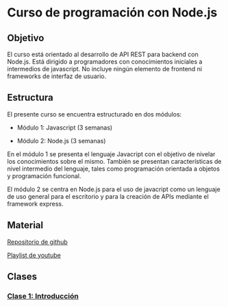 # Curso de programación con Node.js

## Objetivo

El curso está orientado al desarrollo de API REST para backend con Node.js. Está dirigido a programadores con conocimientos iniciales a intermedios de javascript. No incluye ningún elemento de frontend ni frameworks de interfaz de usuario. 

## Estructura

El presente curso se encuentra estructurado en dos módulos:

- Módulo 1: Javascript (3 semanas)

- Módulo 2: Node.js (3 semanas)

En el módulo 1 se presenta el lenguaje Javacript con el objetivo de nivelar los conocimientos sobre el mismo. También se presentan características de nivel intermedio del lenguaje, tales como programación orientada a objetos y programación funcional.

El módulo 2 se centra en Node.js para el uso de javacript como un lenguaje de uso general para el escritorio y para la creación de APIs mediante el framework express.

## Material

[Repositorio de github](https://github.com/diegojserrano/vates-node-2022)

[Playlist de youtube](https://www.youtube.com/playlist?list=PL4irC4YYLZzKy0OGab7og8vcgWcE5bywn)

## Clases

### [Clase 1: Introducción](/clase01/README.md)


